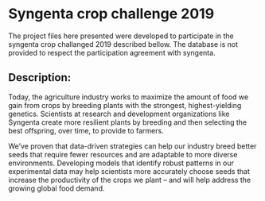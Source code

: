 # Syngenta crop challenge 2019

The project files here presented were developed to participate in the syngenta crop challanged 2019 described bellow.
The database is not provided to respect the participation agreement with syngenta.

## Description:
Today, the agriculture industry works to maximize the amount of food we gain from crops by breeding plants with the strongest, highest-yielding genetics. Scientists at research and development organizations like Syngenta create more resilient plants by breeding and then selecting the best offspring, over time, to provide to farmers.

We’ve proven that data-driven strategies can help our industry breed better seeds that require fewer resources and are adaptable to more diverse environments. Developing models that identify robust patterns in our experimental data may help scientists more accurately choose seeds that increase the productivity of the crops we plant – and will help address the growing global food demand.

